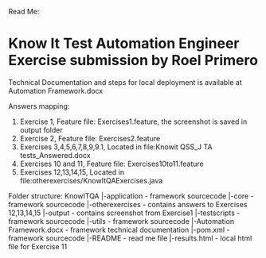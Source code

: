 
Read Me:
# Know It Test Automation Engineer Exercise submission by Roel Primero

Technical Documentation and steps for local deployment is available at Automation Framework.docx 

Answers mapping:
1. Exercise 1, Feature file: Exercises1.feature, the screenshot is saved in output folder
2. Exercise 2, Feature file: Exercises2.feature
3. Exercises 3,4,5,6,7,8,9,9.1,  Located in file:Knowit QSS_J TA tests_Answered.docx
4. Exercises 10 and 11, Feature file: Exercises10to11.feature
5. Exercises 12,13,14,15, Located in file:otherexercises/KnowItQAExercises.java

Folder structure: 
KnowITQA
    |-application        - framework sourcecode
    |-core               - framework sourcecode
    |-otherexercises     - contains answers to Exercises 12,13,14,15
    |-output             - contains screenshot from Exercise1
    |-testscripts        - framework sourcecode
    |-utils              - framework sourcecode
    |-Automation Framework.docx  - framework technical documentation
    |-pom.xml                    - framework sourcecode
    |-README                     - read me file
    |-results.html               - local html file for Exercise 11
    